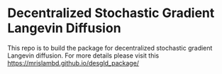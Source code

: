 # Decentralized Stochastic Gradient Langevin Diffusion


This repo is to build the package for decentralized stochastic gradient Langevin diffusion. For more details please
visit this https://mrislambd.github.io/desgld_package/
